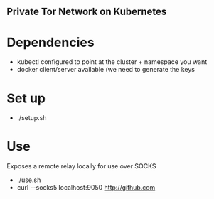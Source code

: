 ## Private Tor Network on Kubernetes

# Dependencies

- kubectl configured to point at the cluster + namespace you want
- docker client/server available (we need to generate the keys 

# Set up

- ./setup.sh 

# Use

Exposes a remote relay locally for use over SOCKS

- ./use.sh
- curl --socks5 localhost:9050 http://github.com


